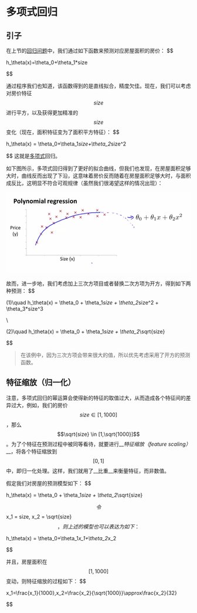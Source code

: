 # 多项式回归
## 引子
在上节的[回归问题](https://yoyoyohamapi.gitbooks.io/mit-ml/content/%E7%BA%BF%E6%80%A7%E5%9B%9E%E5%BD%92/%E5%9B%9E%E5%BD%92%E9%97%AE%E9%A2%98/article.html)中，我们通过如下函数来预测对应房屋面积的房价：
$$

h_\theta(x)=\theta_0+\theta_1*size

$$

通过程序我们也知道，该函数得到的是直线拟合，精度欠佳。现在，我们可以考虑对房价特征$$size$$进行平方，以及获得更加精准的$$size$$变化（现在，面积特征变为了面积平方特征）：
$$

h_\theta(x) = \theta_0+\theta_1*size+\theta_2*size^2

$$
这就是[多项式](https://zh.wikipedia.org/wiki/%E5%A4%9A%E9%A0%85%E5%BC%8F)回归。

如下图所示，多项式回归得到了更好的拟合曲线，但我们也发现，在房屋面积足够大时，曲线反而出现了下沿，这意味着房价反而随着在房屋面积足够大时，与面积成反比，这明显不符合可观规律（虽然我们很渴望这样的情况出现）：

![多项式回归](./attachments/polynomial.png)

故而，进一步地，我们考虑加上三次方项目或者替换二次方项为开方，得到如下两种预测：
$$

(1)\quad h_\theta(x) = \theta_0 + \theta_1*size + \theta_2*size^2 + \theta_3*size^3 

\\

(2)\quad h_\theta(x) = \theta_0 + \theta_1*size + \theta_2*\sqrt{size}

$$

> 在该例中，因为三次方项会带来很大的值，所以优先考虑采用了开方的预测函数。

## 特征缩放（归一化）
注意，多项式回归的幂运算会使得新的特征的取值过大，从而造成各个特征间的差异过大，例如，我们的房价$$size\in [1,1000]$$，那么$$\sqrt{size} \in [1,\sqrt{1000}]$$。为了个特征在预测过程中被同等看待，就要进行__*特征缩放（feature scaling）*__，将各个特征缩放到$$[0,1]$$中，即归一化处理。这样，我们就用了__比重__来衡量特征，而非数值。

假定我们对房屋的预测模型如下：
$$

h_\theta(x) = \theta_0 + \theta_1*size + \theta_2*\sqrt{size}

$$
令$$x_1 = size, x_2 = \sqrt{size}$$，则上述的模型也可以表达为如下：
$$

h_\theta(x) = \theta_0+\theta_1*x_1+\theta_2*x_2

$$

并且，房屋面积在$$[1,1000]$$变动，则特征缩放的过程如下：
$$

x_1=\frac{x_1}{1000},x_2=\frac{x_2}{\sqrt{1000}}\approx\frac{x_2}{32}

$$